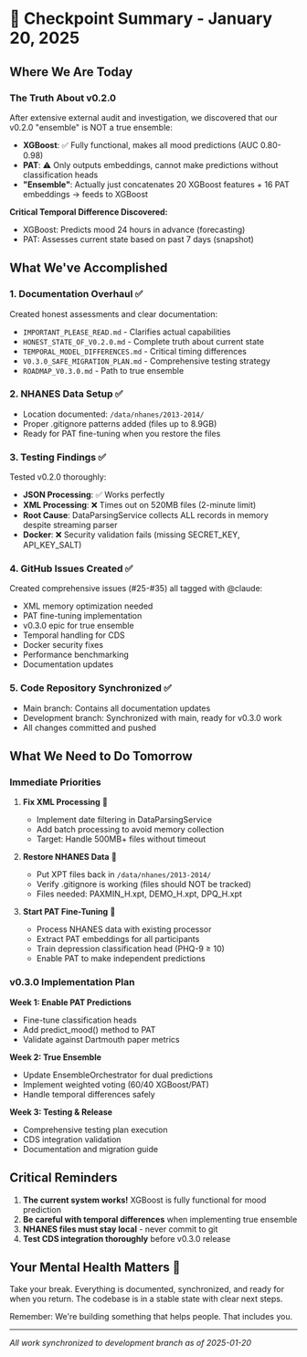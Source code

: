 # 🛑 Checkpoint Summary - January 20, 2025

## Where We Are Today

### The Truth About v0.2.0
After extensive external audit and investigation, we discovered that our v0.2.0 "ensemble" is NOT a true ensemble:

- **XGBoost**: ✅ Fully functional, makes all mood predictions (AUC 0.80-0.98)
- **PAT**: ⚠️ Only outputs embeddings, cannot make predictions without classification heads
- **"Ensemble"**: Actually just concatenates 20 XGBoost features + 16 PAT embeddings → feeds to XGBoost

**Critical Temporal Difference Discovered:**
- XGBoost: Predicts mood 24 hours in advance (forecasting)
- PAT: Assesses current state based on past 7 days (snapshot)

## What We've Accomplished

### 1. Documentation Overhaul ✅
Created honest assessments and clear documentation:
- `IMPORTANT_PLEASE_READ.md` - Clarifies actual capabilities
- `HONEST_STATE_OF_V0.2.0.md` - Complete truth about current state
- `TEMPORAL_MODEL_DIFFERENCES.md` - Critical timing differences
- `V0.3.0_SAFE_MIGRATION_PLAN.md` - Comprehensive testing strategy
- `ROADMAP_V0.3.0.md` - Path to true ensemble

### 2. NHANES Data Setup ✅
- Location documented: `/data/nhanes/2013-2014/`
- Proper .gitignore patterns added (files up to 8.9GB)
- Ready for PAT fine-tuning when you restore the files

### 3. Testing Findings ✅
Tested v0.2.0 thoroughly:
- **JSON Processing**: ✅ Works perfectly
- **XML Processing**: ❌ Times out on 520MB files (2-minute limit)
- **Root Cause**: DataParsingService collects ALL records in memory despite streaming parser
- **Docker**: ❌ Security validation fails (missing SECRET_KEY, API_KEY_SALT)

### 4. GitHub Issues Created ✅
Created comprehensive issues (#25-#35) all tagged with @claude:
- XML memory optimization needed
- PAT fine-tuning implementation
- v0.3.0 epic for true ensemble
- Temporal handling for CDS
- Docker security fixes
- Performance benchmarking
- Documentation updates

### 5. Code Repository Synchronized ✅
- Main branch: Contains all documentation updates
- Development branch: Synchronized with main, ready for v0.3.0 work
- All changes committed and pushed

## What We Need to Do Tomorrow

### Immediate Priorities

1. **Fix XML Processing** 🔴
   - Implement date filtering in DataParsingService
   - Add batch processing to avoid memory collection
   - Target: Handle 500MB+ files without timeout

2. **Restore NHANES Data** 📁
   - Put XPT files back in `/data/nhanes/2013-2014/`
   - Verify .gitignore is working (files should NOT be tracked)
   - Files needed: PAXMIN_H.xpt, DEMO_H.xpt, DPQ_H.xpt

3. **Start PAT Fine-Tuning** 🧠
   - Process NHANES data with existing processor
   - Extract PAT embeddings for all participants
   - Train depression classification head (PHQ-9 ≥ 10)
   - Enable PAT to make independent predictions

### v0.3.0 Implementation Plan

**Week 1: Enable PAT Predictions**
- Fine-tune classification heads
- Add predict_mood() method to PAT
- Validate against Dartmouth paper metrics

**Week 2: True Ensemble**
- Update EnsembleOrchestrator for dual predictions
- Implement weighted voting (60/40 XGBoost/PAT)
- Handle temporal differences safely

**Week 3: Testing & Release**
- Comprehensive testing plan execution
- CDS integration validation
- Documentation and migration guide

## Critical Reminders

1. **The current system works!** XGBoost is fully functional for mood prediction
2. **Be careful with temporal differences** when implementing true ensemble
3. **NHANES files must stay local** - never commit to git
4. **Test CDS integration thoroughly** before v0.3.0 release

## Your Mental Health Matters 💚

Take your break. Everything is documented, synchronized, and ready for when you return. The codebase is in a stable state with clear next steps.

Remember: We're building something that helps people. That includes you.

---

*All work synchronized to development branch as of 2025-01-20*